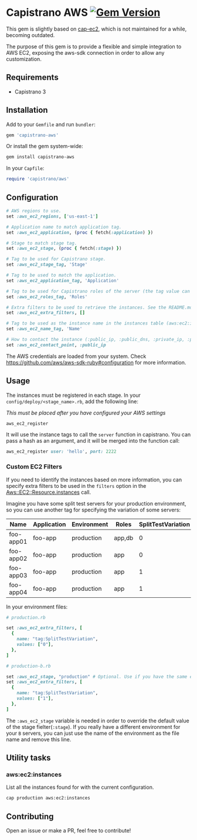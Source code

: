 # Capistrano AWS [![Gem Version](https://badge.fury.io/rb/capistrano-aws.svg)](https://badge.fury.io/rb/capistrano-aws)

This gem is slightly based on [cap-ec2](https://github.com/forward3d/cap-ec2), which is not maintained for a while, becoming outdated.

The purpose of this gem is to provide a flexible and simple integration to AWS EC2, exposing the aws-sdk connection in order to allow any customization.

## Requirements

* Capistrano 3

## Installation

Add to your `Gemfile` and run `bundler`:
```ruby
gem 'capistrano-aws'
```

Or install the gem system-wide:
```bash
gem install capistrano-aws
```

In your `Capfile`:
```ruby
require 'capistrano/aws'
```

## Configuration

```ruby
# AWS regions to use.
set :aws_ec2_regions, ['us-east-1']

# Application name to match application tag.
set :aws_ec2_application, (proc { fetch(:application) })

# Stage to match stage tag.
set :aws_ec2_stage, (proc { fetch(:stage) })

# Tag to be used for Capistrano stage.
set :aws_ec2_stage_tag, 'Stage'

# Tag to be used to match the application.
set :aws_ec2_application_tag, 'Application'

# Tag to be used for Capistrano roles of the server (the tag value can be a comma separated list).
set :aws_ec2_roles_tag, 'Roles'

# Extra filters to be used to retrieve the instances. See the README.md for more information.
set :aws_ec2_extra_filters, []

# Tag to be used as the instance name in the instances table (aws:ec2:instances task).
set :aws_ec2_name_tag, 'Name'

# How to contact the instance (:public_ip, :public_dns, :private_ip, :private_dns, :id).
set :aws_ec2_contact_point, :public_ip
```

The AWS credentials are loaded from your system. Check https://github.com/aws/aws-sdk-ruby#configuration for more information.

## Usage

The instances must be registered in each stage. In your `config/deploy/<stage_name>.rb`, add the following line:

*This must be placed after you have configured your AWS settings*
```ruby
aws_ec2_register
```

It will use the instance tags to call the `server` function in capistrano. You can pass a hash as an argument, and it will be merged into the function call:

```ruby
aws_ec2_register user: 'hello', port: 2222
```

### Custom EC2 Filters

If you need to identify the instances based on more information, you can specify extra filters to be used in the `filters` option in the [Aws::EC2::Resource.instances](https://docs.aws.amazon.com/sdkforruby/api/Aws/EC2/Resource.html#instances-instance_method) call.

Imagine you have some split test servers for your production environment, so you can use another tag for specifying the variation of some servers:

| Name      | Application | Environment | Roles  | SplitTestVariation |
|-----------|-------------|-------------|--------|--------------------|
| foo-app01 | foo-app     | production  | app,db | 0                  |
| foo-app02 | foo-app     | production  | app    | 0                  |
| foo-app03 | foo-app     | production  | app    | 1                  |
| foo-app04 | foo-app     | production  | app    | 1                  |

In your environment files:

```ruby
# production.rb

set :aws_ec2_extra_filters, [
  {
    name: "tag:SplitTestVariation",
    values: ["0"],
  },
]
```

```ruby
# production-b.rb

set :aws_ec2_stage, "production" # Optional. Use if you have the same environment for the B servers.
set :aws_ec2_extra_filters, [
  {
    name: "tag:SplitTestVariation",
    values: ["1"],
  },
]
```

The `:aws_ec2_stage` variable is needed in order to override the default value of the stage fielter(`:stage`). If you really have a different environment for your `B` servers, you can just use the name of the environment as the file name and remove this line.

## Utility tasks

### aws:ec2:instances

List all the instances found for with the current configuration.

```bash
cap production aws:ec2:instances
```

## Contributing

Open an issue or make a PR, feel free to contribute!
